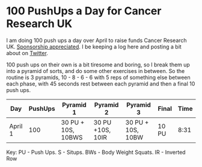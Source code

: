 # 100 PushUps a Day for Cancer Research UK

I am doing 100 push ups a day over April to raise funds Cancer Research UK. [Sponsorship appreciated](https://fundraise.cancerresearchuk.org/page/fintans-giving-page-6). I be keeping a log here and posting a bit about on [Twitter](https://twitter.com/fintanr).

100 push ups on their own is a bit tiresome and boring, so I break them up into a pyramid of sorts, and do some other exercises in between. 
So the routine is 3 pyramids, 10 - 8 - 6 - 6 with 5 reps of something else between each phase, with 45 seconds rest between each pyramid and then a final 10 push ups. 

| Day | PushUps| Pyramid 1 | Pyramid 2 | Pyramid 3 | Final | Time |
|--|--|--|--|--|--|--|
|April 1|100| 30 PU + 10S, 10BWS| 30 PU +10S, 10IR | 30 PU + 10S, 10BW| 10 PU | 8:31 |


Key: PU - Push Ups. S - Situps. BWs - Body Weight Squats. IR - Inverted Row
